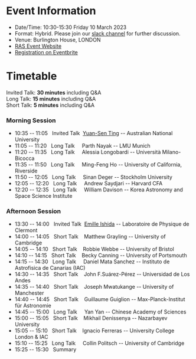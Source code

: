 # Event Information

- Date/Time: 10:30-15:30 Friday 10 March 2023
- Format: Hybrid. Please join our [slack channel]() for further discussion.
- Venue: Burlington House, LONDON 
- [RAS Event Website](https://ras.ac.uk/events-and-meetings/ras-meetings/harvesting-spectroscopic-and-time-series-data-machine-learning-and)
- [Registration on Eventbrite]()

# Timetable

Invited Talk: **30 minutes** including Q&A\
Long Talk: **15 minutes** including Q&A\
Short Talk: **5 minutes** including Q&A

### Morning Session
- 10:35 -- 11:05 &nbsp;&nbsp;Invited Talk &nbsp;[Yuan-Sen Ting](https://www.mso.anu.edu.au/~yting/) -- Australian National University
- 11:05 -- 11:20 &nbsp;&nbsp;Long Talk &nbsp;&nbsp;&nbsp;&nbsp;Parth Nayak -- LMU Munich
- 11:20 -- 11:35 &nbsp;&nbsp;Long Talk &nbsp;&nbsp;&nbsp;&nbsp;Alessia Longobardi -- Università Milano-Bicocca
- 11:35 -- 11:50 &nbsp;&nbsp;Long Talk &nbsp;&nbsp;&nbsp;&nbsp;Ming-Feng Ho -- University of California, Riverside
- 11:50 -- 12:05 &nbsp;&nbsp;Long Talk &nbsp;&nbsp;&nbsp;&nbsp;Sinan Deger -- Stockholm University
- 12:05 -- 12:20 &nbsp;&nbsp;Long Talk &nbsp;&nbsp;&nbsp;&nbsp;Andrew Saydjari -- Harvard CFA
- 12:20 -- 12:35 &nbsp;&nbsp;Long Talk &nbsp;&nbsp;&nbsp;&nbsp;William Davison -- Korea Astronomy and Space Science Institute

### Afternoon Session
- 13:30 -- 14:00 &nbsp;&nbsp;Invited Talk &nbsp;[Emille Ishida](https://www.emilleishida.com) -- Laboratoire de Physique de Clermont
- 14:00 -- 14:05 &nbsp;&nbsp;Short Talk &nbsp;&nbsp;&nbsp;Matthew Grayling -- University of Cambridge
- 14:05 -- 14:10 &nbsp;&nbsp;Short Talk &nbsp;&nbsp;&nbsp;Robbie Webbe -- University of Bristol
- 14:10 -- 14:15 &nbsp;&nbsp;Short Talk &nbsp;&nbsp;&nbsp;Becky Canning -- University of Portsmouth
- 14:15 -- 14:30 &nbsp;&nbsp;Long Talk &nbsp;&nbsp;&nbsp;&nbsp;Daniel Mata Sanchez -- Instituto de Astrofisica de Canarias (IAC)
- 14:30 -- 14:35 &nbsp;&nbsp;Short Talk &nbsp;&nbsp;&nbsp;John F.Suárez-Pérez -- Universidad de Los Andes
- 14:35 -- 14:40 &nbsp;&nbsp;Short Talk &nbsp;&nbsp;&nbsp;Joseph Mwatukange -- University of Manchester
- 14:40 -- 14:45 &nbsp;&nbsp;Short Talk &nbsp;&nbsp;&nbsp;Guillaume Guiglion -- Max-Planck-Institut für Astronomie
- 14:45 -- 15:00 &nbsp;&nbsp;Long Talk &nbsp;&nbsp;&nbsp;&nbsp;Yan Yan -- Chinese Academy of Sciences
- 15:00 -- 15:05 &nbsp;&nbsp;Short Talk &nbsp;&nbsp;&nbsp;Mikhail Denissenya -- Nazarbayev University
- 15:05 -- 15:10 &nbsp;&nbsp;Short Talk &nbsp;&nbsp;&nbsp;Ignacio Ferreras -- University College London & IAC
- 15:10 -- 15:25 &nbsp;&nbsp;Long Talk &nbsp;&nbsp;&nbsp;&nbsp;Collin Politsch -- University of Cambridge
- 15:25 -- 15:30 &nbsp;&nbsp;Summary
